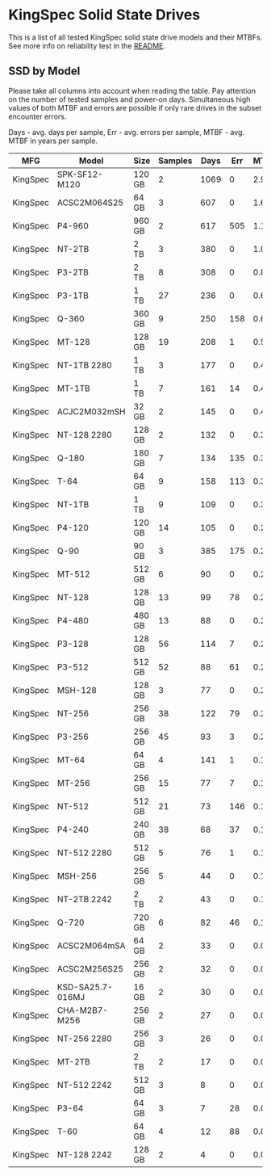 KingSpec Solid State Drives
===========================

This is a list of all tested KingSpec solid state drive models and their MTBFs. See
more info on reliability test in the [README](https://github.com/linuxhw/SMART).

SSD by Model
------------

Please take all columns into account when reading the table. Pay attention on the
number of tested samples and power-on days. Simultaneous high values of both MTBF
and errors are possible if only rare drives in the subset encounter errors.

Days - avg. days per sample,
Err  - avg. errors per sample,
MTBF - avg. MTBF in years per sample.

| MFG       | Model              | Size   | Samples | Days  | Err   | MTBF |
|-----------|--------------------|--------|---------|-------|-------|------|
| KingSpec  | SPK-SF12-M120      | 120 GB | 2       | 1069  | 0     | 2.93   |
| KingSpec  | ACSC2M064S25       | 64 GB  | 3       | 607   | 0     | 1.67   |
| KingSpec  | P4-960             | 960 GB | 2       | 617   | 505   | 1.16   |
| KingSpec  | NT-2TB             | 2 TB   | 3       | 380   | 0     | 1.04   |
| KingSpec  | P3-2TB             | 2 TB   | 8       | 308   | 0     | 0.84   |
| KingSpec  | P3-1TB             | 1 TB   | 27      | 236   | 0     | 0.65   |
| KingSpec  | Q-360              | 360 GB | 9       | 250   | 158   | 0.65   |
| KingSpec  | MT-128             | 128 GB | 19      | 208   | 1     | 0.56   |
| KingSpec  | NT-1TB 2280        | 1 TB   | 3       | 177   | 0     | 0.49   |
| KingSpec  | MT-1TB             | 1 TB   | 7       | 161   | 14    | 0.44   |
| KingSpec  | ACJC2M032mSH       | 32 GB  | 2       | 145   | 0     | 0.40   |
| KingSpec  | NT-128 2280        | 128 GB | 2       | 132   | 0     | 0.36   |
| KingSpec  | Q-180              | 180 GB | 7       | 134   | 135   | 0.36   |
| KingSpec  | T-64               | 64 GB  | 9       | 158   | 113   | 0.33   |
| KingSpec  | NT-1TB             | 1 TB   | 9       | 109   | 0     | 0.30   |
| KingSpec  | P4-120             | 120 GB | 14      | 105   | 0     | 0.29   |
| KingSpec  | Q-90               | 90 GB  | 3       | 385   | 175   | 0.26   |
| KingSpec  | MT-512             | 512 GB | 6       | 90    | 0     | 0.25   |
| KingSpec  | NT-128             | 128 GB | 13      | 99    | 78    | 0.24   |
| KingSpec  | P4-480             | 480 GB | 13      | 88    | 0     | 0.24   |
| KingSpec  | P3-128             | 128 GB | 56      | 114   | 7     | 0.22   |
| KingSpec  | P3-512             | 512 GB | 52      | 88    | 61    | 0.22   |
| KingSpec  | MSH-128            | 128 GB | 3       | 77    | 0     | 0.21   |
| KingSpec  | NT-256             | 256 GB | 38      | 122   | 79    | 0.21   |
| KingSpec  | P3-256             | 256 GB | 45      | 93    | 3     | 0.20   |
| KingSpec  | MT-64              | 64 GB  | 4       | 141   | 1     | 0.19   |
| KingSpec  | MT-256             | 256 GB | 15      | 77    | 7     | 0.16   |
| KingSpec  | NT-512             | 512 GB | 21      | 73    | 146   | 0.14   |
| KingSpec  | P4-240             | 240 GB | 38      | 68    | 37    | 0.14   |
| KingSpec  | NT-512 2280        | 512 GB | 5       | 76    | 1     | 0.13   |
| KingSpec  | MSH-256            | 256 GB | 5       | 44    | 0     | 0.12   |
| KingSpec  | NT-2TB 2242        | 2 TB   | 2       | 43    | 0     | 0.12   |
| KingSpec  | Q-720              | 720 GB | 6       | 82    | 46    | 0.10   |
| KingSpec  | ACSC2M064mSA       | 64 GB  | 2       | 33    | 0     | 0.09   |
| KingSpec  | ACSC2M256S25       | 256 GB | 2       | 32    | 0     | 0.09   |
| KingSpec  | KSD-SA25.7-016MJ   | 16 GB  | 2       | 30    | 0     | 0.08   |
| KingSpec  | CHA-M2B7-M256      | 256 GB | 2       | 27    | 0     | 0.07   |
| KingSpec  | NT-256 2280        | 256 GB | 3       | 26    | 0     | 0.07   |
| KingSpec  | MT-2TB             | 2 TB   | 2       | 17    | 0     | 0.05   |
| KingSpec  | NT-512 2242        | 512 GB | 3       | 8     | 0     | 0.02   |
| KingSpec  | P3-64              | 64 GB  | 3       | 7     | 28    | 0.02   |
| KingSpec  | T-60               | 64 GB  | 4       | 12    | 88    | 0.02   |
| KingSpec  | NT-128 2242        | 128 GB | 2       | 4     | 0     | 0.01   |
